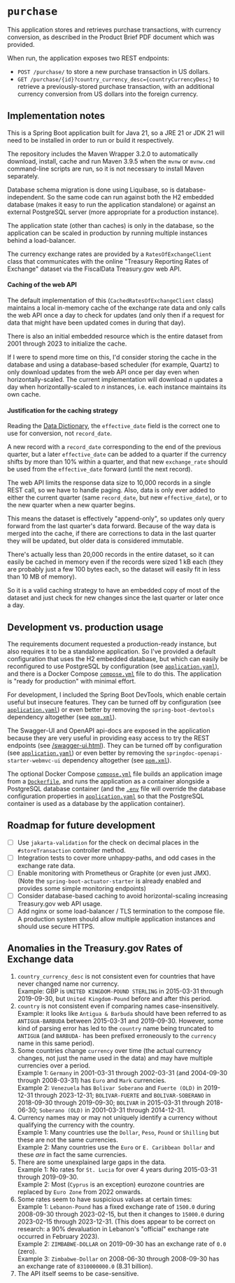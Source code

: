 # `purchase`

This application stores and retrieves purchase transactions, with currency conversion, as described in the Product Brief
PDF document which was provided.

When run, the application exposes two REST endpoints:

* `POST /purchase/` to store a new purchase transaction in US dollars.
* `GET /purchase/{id}?country_currency_desc={countryCurrencyDesc}` to retrieve a previously-stored purchase transaction,
  with an additional currency conversion from US dollars into the foreign currency.

## Implementation notes

This is a Spring Boot application built for Java 21, so a JRE 21 or JDK 21 will need to be installed in order to run or
build it respectively.

The repository includes the Maven Wrapper 3.2.0 to automatically download, install, cache and run Maven 3.9.5 when the
`mvnw` or `mvnw.cmd` command-line scripts are run, so it is not necessary to install Maven separately.

Database schema migration is done using Liquibase, so is database-independent. So the same code can run against both
the H2 embedded database (makes it easy to run the application standalone) or against an external PostgreSQL server
(more appropriate for a production instance).

The application state (other than caches) is only in the database, so the application can be scaled in production by
running multiple instances behind a load-balancer.

The currency exchange rates are provided by a `RatesOfExchangeClient` class that communicates with the online "Treasury
Reporting Rates of Exchange" dataset via the FiscalData Treasury.gov web API.

#### Caching of the web API

The default implementation of this (`CachedRatesOfExchangeClient` class) maintains a local in-memory cache of the
exchange rate data and only calls the web API once a day to check for updates (and only then if a request for data that
might have been updated comes in during that day).

There is also an initial embedded resource which is the entire dataset from 2001 through 2023 to initialize the cache.

If I were to spend more time on this, I'd consider storing the cache in the database and using a database-based
scheduler (for example, Quartz) to only download updates from the web API once per day even when horizontally-scaled.
The current implementation will download _n_ updates a day when horizontally-scaled to _n_ instances, i.e. each
instance maintains its own cache.

#### Justification for the caching strategy

Reading the
[Data Dictionary](https://fiscaldata.treasury.gov/datasets/treasury-reporting-rates-exchange/treasury-reporting-rates-of-exchange#dataset-properties),
the `effective_date` field is the correct one to use for conversion, not `record_date`.

A new record with a `record_date` corresponding to the end of the previous quarter, but a later `effective_date` can be
added to a quarter if the currency shifts by more than 10% within a quarter, and that new `exchange_rate` should be used
from the `effective_date` forward (until the next record).

The web API limits the response data size to 10,000 records in a single REST call, so we have to handle paging. Also,
data is only ever added to either the current quarter (same `record_date`, but new `effective_date`), or to the new
quarter when a new quarter begins.

This means the dataset is effectively "append-only", so updates only query forward from the last quarter's data forward.
Because of the way data is merged into the cache, if there are corrections to data in the last quarter they will be
updated, but older data is considered immutable.

There's actually less than 20,000 records in the entire dataset, so it can easily be cached in memory even if the
records were sized 1 kB each (they are probably just a few 100 bytes each, so the dataset will easily fit in less than
10 MB of memory).

So it is a valid caching strategy to have an embedded copy of most of the dataset and just check for new changes since
the last quarter or later once a day.

## Development vs. production usage

The requirements document requested a production-ready instance, but also requires it to be a standalone application.
So I've provided a default configuration that uses the H2 embedded database, but which can easily be reconfigured to use
PostgreSQL by configuration (see [`application.yaml`](src/main/resources/application.yaml)), and there is a Docker
Compose [`compose.yml`](compose.yml) file to do this. The application is "ready for production" with minimal effort.

For development, I included the Spring Boot DevTools, which enable certain useful but insecure features. They can be
turned off by configuration (see [`application.yaml`](src/main/resources/application.yaml)) or even better by removing
the `spring-boot-devtools` dependency altogether (see [`pom.xml`](pom.xml)).

The Swagger-UI and OpenAPI api-docs are exposed in the application because they are very useful in providing easy
access to try the REST endpoints (see [/swagger-ui.html](http://localhost:8080/swagger-ui.html)). They can be turned off by configuration (see
[`application.yaml`](src/main/resources/application.yaml)) or even better by removing the
`springdoc-openapi-starter-webmvc-ui` dependency altogether (see [`pom.xml`](pom.xml)).

The optional Docker Compose [`compose.yml`](compose.yml) file builds an application image from a
[`Dockerfile`](Dockerfile), and runs the application as a container alongside a PostgreSQL database container (and the
[`.env`](.env) file will override the database configuration properties in
[`application.yaml`](src/main/resources/application.yaml) so that the PostgreSQL container is used as a database by the
application container).

## Roadmap for future development

- [ ] Use `jakarta-validation` for the check on decimal places in the `#storeTransaction` controller method.
- [ ] Integration tests to cover more unhappy-paths, and odd cases in the exchange rate data.
- [ ] Enable monitoring with Prometheus or Graphite (or even just JMX).\
      (Note the `spring-boot-actuator-starter` is already enabled and provides some simple monitoring endpoints)
- [ ] Consider database-based caching to avoid horizontal-scaling increasing Treasury.gov web API usage.
- [ ] Add nginx or some load-balancer / TLS termination to the compose file.\
      A production system should allow multiple application instances and should use secure HTTPS.

## Anomalies in the Treasury.gov Rates of Exchange data

1. `country_currency_desc` is not consistent even for countries that have never  changed name nor currency.\
   Example: GBP is `UNITED KINGDOM-POUND STERLING` in 2015-03-31 through 2019-09-30, but `United Kingdom-Pound` before
   and after this period.
2. `country` is not consistent even if comparing names case-insensitively.\
   Example: it looks like `Antigua & Barbuda` should have been referred to as `ANTIGUA-BARBUDA` between 2015-03-31 and
   2019-09-30. However, some kind of parsing error has led to the `country` name being truncated to `ANTIGUA` (and
   `BARBUDA-` has been prefixed erroneously to the `currency` name in this same period).
3. Some countries change `currency` over time (the actual currency changes, not just the name used in the data) and may
   have multiple currencies over a period.\
   Example 1: `Germany` in 2001-03-31 through 2002-03-31 (and 2004-09-30 through 2008-03-31) has `Euro` and `Mark`
   currencies.\
   Example 2: `Venezuela` has `Bolivar Soberano` and `Fuerte (OLD)` in 2019-12-31 through 2023-12-31; `BOLIVAR-FUERTE`
   and `BOLIVAR-SOBERANO` in 2018-09-30 through 2019-09-30; `BOLIVAR` in 2015-03-31 through 2018-06-30; `Soberano (OLD)`
   in 2001-03-31 through 2014-12-31.
4. Currency names may or may not uniquely identify a currency without qualifying the currency with the country.\
   Example 1: Many countries use the `Dollar`, `Peso`, `Pound` or `Shilling` but these are not the same currencies.\
   Example 2: Many countries use the `Euro` or `E. Caribbean Dollar` and these _are_ in fact the same currencies.
5. There are some unexplained large gaps in the data.\
   Example 1: No rates for `St. Lucia` for over 4 years during 2015-03-31 through 2019-09-30.\
   Example 2: Most (`Cyprus` is an exception) eurozone countries are replaced by `Euro Zone` from 2022 onwards.
6. Some rates seem to have suspicious values at certain times:\
   Example 1: `Lebanon-Pound` has a fixed exchange rate of `1500.0` during 2008-09-30 through 2023-02-15, but then it
   changes to `15000.0` during 2023-02-15 through 2023-12-31. (This does appear to be correct on research: a 90%
   devaluation in Lebanon's "official" exchange rate occurred in February 2023).\
   Example 2: `ZIMBABWE-DOLLAR` on 2019-09-30 has an exchange rate of `0.0` (zero).\
   Example 3: `Zimbabwe-Dollar` on 2008-06-30 through 2008-09-30 has an exchange rate of `8310000000.0` (8.31 billion).
7. The API itself seems to be case-sensitive.
